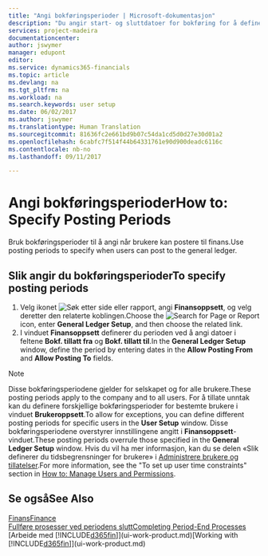 ```yaml
---
title: "Angi bokføringsperioder | Microsoft-dokumentasjon"
description: "Du angir start- og sluttdatoer for bokføring for å definere når brukere kan bokføre i Finans."
services: project-madeira
documentationcenter: 
author: jswymer
manager: edupont
editor: 
ms.service: dynamics365-financials
ms.topic: article
ms.devlang: na
ms.tgt_pltfrm: na
ms.workload: na
ms.search.keywords: user setup
ms.date: 06/02/2017
ms.author: jswymer
ms.translationtype: Human Translation
ms.sourcegitcommit: 81636fc2e661bd9b07c54da1cd5d0d27e30d01a2
ms.openlocfilehash: 6cabfc7f514f44b64331761e90d900deadc6116c
ms.contentlocale: nb-no
ms.lasthandoff: 09/11/2017

---
```

# <a name="how-to-specify-posting-periods"></a><span data-ttu-id="94ef5-103">Angi bokføringsperioder</span><span class="sxs-lookup"><span data-stu-id="94ef5-103">How to: Specify Posting Periods</span></span>
<span data-ttu-id="94ef5-104">Bruk bokføringsperioder til å angi når brukere kan postere til finans.</span><span class="sxs-lookup"><span data-stu-id="94ef5-104">Use posting periods to specify when users can post to the general ledger.</span></span>  

## <a name="to-specify-posting-periods"></a><span data-ttu-id="94ef5-105">Slik angir du bokføringsperioder</span><span class="sxs-lookup"><span data-stu-id="94ef5-105">To specify posting periods</span></span>
1. <span data-ttu-id="94ef5-106">Velg ikonet ![Søk etter side eller rapport](media/ui-search/search_small.png "Ikonet Søk etter side eller rapport"), angi **Finansoppsett**, og velg deretter den relaterte koblingen.</span><span class="sxs-lookup"><span data-stu-id="94ef5-106">Choose the ![Search for Page or Report](media/ui-search/search_small.png "Search for Page or Report icon") icon, enter **General Ledger Setup**, and then choose the related link.</span></span>  
2. <span data-ttu-id="94ef5-107">I vinduet **Finansoppsett** definerer du perioden ved å angi datoer i feltene **Bokf. tillatt fra** og **Bokf. tillatt til**.</span><span class="sxs-lookup"><span data-stu-id="94ef5-107">In the **General Ledger Setup** window, define the period by entering dates in the **Allow Posting From** and **Allow Posting To** fields.</span></span>  

> [!NOTE]  
>   <span data-ttu-id="94ef5-108">Disse bokføringsperiodene gjelder for selskapet og for alle brukere.</span><span class="sxs-lookup"><span data-stu-id="94ef5-108">These posting periods apply to the company and to all users.</span></span> <span data-ttu-id="94ef5-109">For å tillate unntak kan du definere forskjellige bokføringsperioder for bestemte brukere i vinduet **Brukeroppsett**.</span><span class="sxs-lookup"><span data-stu-id="94ef5-109">To allow for exceptions, you can define different posting periods for specific users in the **User Setup** window.</span></span> <span data-ttu-id="94ef5-110">Disse bokføringsperiodene overstyrer innstillingene angitt i **Finansoppsett**-vinduet.</span><span class="sxs-lookup"><span data-stu-id="94ef5-110">These posting periods overrule those specified in the **General Ledger Setup** window.</span></span> <span data-ttu-id="94ef5-111">Hvis du vil ha mer informasjon, kan du se delen «Slik definerer du tidsbegrensninger for brukere» i [Administrere brukere og tillatelser](ui-how-users-permissions.md).</span><span class="sxs-lookup"><span data-stu-id="94ef5-111">For more information, see the "To set up user time constraints" section in [How to: Manage Users and Permissions](ui-how-users-permissions.md).</span></span>

## <a name="see-also"></a><span data-ttu-id="94ef5-112">Se også</span><span class="sxs-lookup"><span data-stu-id="94ef5-112">See Also</span></span>
[<span data-ttu-id="94ef5-113">Finans</span><span class="sxs-lookup"><span data-stu-id="94ef5-113">Finance</span></span>](finance.md)  
[<span data-ttu-id="94ef5-114">Fullføre prosesser ved periodens slutt</span><span class="sxs-lookup"><span data-stu-id="94ef5-114">Completing Period-End Processes</span></span>](year-how-complete-period-end-processes.md)  
<span data-ttu-id="94ef5-115">[Arbeide med [!INCLUDE[d365fin](includes/d365fin_md.md)]](ui-work-product.md)</span><span class="sxs-lookup"><span data-stu-id="94ef5-115">[Working with [!INCLUDE[d365fin](includes/d365fin_md.md)]](ui-work-product.md)</span></span>

